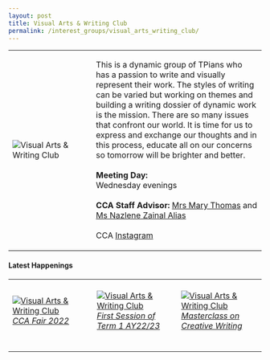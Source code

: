 ```yaml
---
layout: post
title: Visual Arts & Writing Club
permalink: /interest_groups/visual_arts_writing_club/
---
```

<div>
    <table>
        <tr>
            <td style="width:33%"><image src="/images/vawctp.jpeg" style="display:block;margin-left:auto;margin-right:auto;" alt="Visual Arts & Writing Club"></image></td>
            <td>
                <p>
                    This is a dynamic group of TPians who has a passion to write and visually represent their work. The styles of writing can be varied but working on themes and building a writing dossier of dynamic work is the mission. There are so many issues that confront our world. It is time for us to express and exchange our thoughts and in this process, educate all on our concerns so tomorrow will be brighter and better.<br>
                    <br>
                    <b>Meeting Day:</b><br>
                    Wednesday evenings<br>
                    <br>
                    <b>CCA Staff Advisor:</b> <a href="mailto:Thomas_MARY@tp.edu.sg">Mrs Mary Thomas</a> and <a href="mailto:Nazlene_ZAINAL_ALIAS@TP.EDU.SG">Ms Nazlene Zainal Alias</a><br>
                    <br>
                    CCA <a href="https://www.instagram.com/vawctp/">Instagram</a>
                </p>
            </td>
        </tr>
    </table>
</div>

 #### Latest Happenings

<table>
    <tr>
        <td style="width:33%"><br>
            <a href="https://www.instagram.com/p/Cc2-6MuOL_L/">
                <image src="/images/Interest Groups/VAWC_CCA Fair 2022.png" style="display:block;margin-left:auto;margin-right:auto;" alt="Visual Arts & Writing Club">
                <h6 style="margin-top:0%">CCA Fair 2022</h6>
                </image>
            </a>
        </td>
        <td style="width:33%"><br>
					<a href="https://www.instagram.com/p/CcslfK7uAXG/">
                <image src="/images/Interest Groups/VAWC_First Session of Term 1 AY22-23.png" style="display:block;margin-left:auto;margin-right:auto;" alt="Visual Arts & Writing Club">
                <h6 style="margin-top:0%">First Session of Term 1 AY22/23</h6>
                </image>
            </a>
        </td>
        <td style="width:33%"><br>
					<a href="https://www.instagram.com/p/Cbw77G-pq8w/">
                <image src="/images/Interest Groups/VAWC_Masterclass on Creative Writing.png" style="display:block;margin-left:auto;margin-right:auto;" alt="Visual Arts & Writing Club">
                <h6 style="margin-top:0%">Masterclass on Creative Writing</h6>
                </image>
            </a>
        </td>
    </tr>
</table>